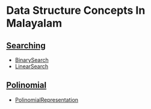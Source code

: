 # Data Structure Concepts In Malayalam

## [Searching](https://github.com/Im-your-hari/DataStructurePrograms/blob/master/README.md)
* [BinarySearch](https://drive.google.com/file/d/18nxpmU6j4Z8vumgvDOvoPfEm7hGJBJSR/view?usp=sharing)
* [LinearSearch](https://drive.google.com/file/d/1y8eYlZ5EWj8fCwpYJ1ntxcshn5iAhv6p/view?usp=sharing)
## [Polinomial](https://github.com/Im-your-hari/DataStructurePrograms/blob/master/README.md)
* [PolinomialRepresentation](https://drive.google.com/file/d/1_FoUAlAjuYgyQ-cIPalpF6D-A40iIZWR/view?usp=sharing)

